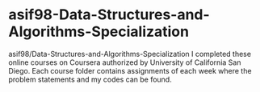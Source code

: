 # asif98-Data-Structures-and-Algorithms-Specialization
asif98/Data-Structures-and-Algorithms-Specialization
I completed these online courses on Coursera authorized by University of California San Diego. Each course folder contains assignments of each week where the problem statements and my codes can be found.
